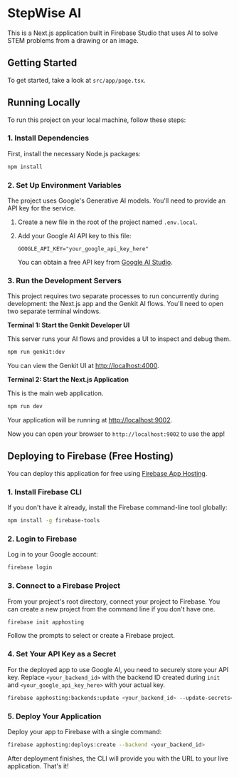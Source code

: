 # StepWise AI

This is a Next.js application built in Firebase Studio that uses AI to solve STEM problems from a drawing or an image.

## Getting Started

To get started, take a look at `src/app/page.tsx`.

## Running Locally

To run this project on your local machine, follow these steps:

### 1. Install Dependencies

First, install the necessary Node.js packages:

```bash
npm install
```

### 2. Set Up Environment Variables

The project uses Google's Generative AI models. You'll need to provide an API key for the service.

1.  Create a new file in the root of the project named `.env.local`.
2.  Add your Google AI API key to this file:

    ```
    GOOGLE_API_KEY="your_google_api_key_here"
    ```

    You can obtain a free API key from [Google AI Studio](https://aistudio.google.com/app/apikey).

### 3. Run the Development Servers

This project requires two separate processes to run concurrently during development: the Next.js app and the Genkit AI flows. You'll need to open two separate terminal windows.

**Terminal 1: Start the Genkit Developer UI**

This server runs your AI flows and provides a UI to inspect and debug them.

```bash
npm run genkit:dev
```

You can view the Genkit UI at [http://localhost:4000](http://localhost:4000).

**Terminal 2: Start the Next.js Application**

This is the main web application.

```bash
npm run dev
```

Your application will be running at [http://localhost:9002](http://localhost:9002).

Now you can open your browser to `http://localhost:9002` to use the app!

## Deploying to Firebase (Free Hosting)

You can deploy this application for free using [Firebase App Hosting](https://firebase.google.com/docs/hosting/app-hosting).

### 1. Install Firebase CLI

If you don't have it already, install the Firebase command-line tool globally:

```bash
npm install -g firebase-tools
```

### 2. Login to Firebase

Log in to your Google account:
```bash
firebase login
```

### 3. Connect to a Firebase Project

From your project's root directory, connect your project to Firebase. You can create a new project from the command line if you don't have one.

```bash
firebase init apphosting
```
Follow the prompts to select or create a Firebase project.

### 4. Set Your API Key as a Secret

For the deployed app to use Google AI, you need to securely store your API key. Replace `<your_backend_id>` with the backend ID created during `init` and `<your_google_api_key_here>` with your actual key.

```bash
firebase apphosting:backends:update <your_backend_id> --update-secrets=GOOGLE_API_KEY=<your_google_api_key_here>
```

### 5. Deploy Your Application

Deploy your app to Firebase with a single command:
```bash
firebase apphosting:deploys:create --backend <your_backend_id>
```

After deployment finishes, the CLI will provide you with the URL to your live application. That's it!
